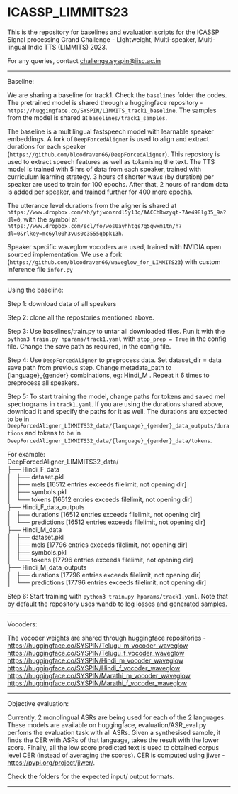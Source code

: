 # ICASSP_LIMMITS23
This is the repository for baselines and evaluation scripts for the ICASSP Signal processing Grand Challenge - LIghtweight, Multi-speaker, Multi-lingual Indic TTS (LIMMITS) 2023.

For any queries, contact challenge.syspin@iisc.ac.in

---

Baseline:

We are sharing a baseline for track1. Check the `baselines` folder the codes. The pretrained model is shared through a huggingface repository - `https://huggingface.co/SYSPIN/LIMMITS_track1_baseline`. The samples from the model is shared at `baselines/track1_samples`.

The baseline is a multilingual fastspeech model with learnable speaker embeddings. A fork of `DeepForcedAligner` is used to align and extract durations for each speaker (`https://github.com/bloodraven66/DeepForcedAligner`). This repostory is used to extract speech features as well as tokenising the text. The TTS model is trained with 5 hrs of data from each speaker, trained with curriculum learning strategy. 3 hours of shorter wavs (by duration) per speaker are used to train for 100 epochs. After that, 2 hours of random data is added per speaker, and trained further for 400 more epochs.

The utterance level durations from the aligner is shared at `https://www.dropbox.com/sh/yfjwonzrdl5y13q/AACChRwzyqt-7Ae498lg35_9a?dl=0`, with the symbol at `https://www.dropbox.com/scl/fo/wos0ayhhtqs7g5qwxm1tn/h?dl=0&rlkey=mc6yl00h3vus0c3555qbpk13h`.

Speaker specific waveglow vocoders are used, trained with NVIDIA open sourced implementation. We use a fork (`https://github.com/bloodraven66/waveglow_for_LIMMITS23`) with custom inference file `infer.py`

---
Using the baseline:

Step 1: download data of all speakers

Step 2: clone all the repostories mentioned above.

Step 3: Use baselines/train.py to untar all downloaded files. Run it with the `python3 train.py hparams/track1.yaml` with `stop_prep = True` in the config file. Change the save path as required, in the config file.

Step 4: Use `DeepForcedAligner` to preprocess data. Set dataset_dir = data save path from previous step. Change metadata_path to {language}_{gender} combinations, eg: Hindi_M . Repeat it 6 times to preprocess all speakers.

Step 5: To start training the model, change paths for tokens and saved mel spectrograms in `track1.yaml`. If you are using the durations shared above, download it and specify the paths for it as well. The durations are expected to be in `DeepForcedAligner_LIMMITS32_data/{language}_{gender}_data_outputs/durations` and tokens to be in `DeepForcedAligner_LIMMITS32_data/{language}_{gender}_data/tokens`. 

For example: <br>
DeepForcedAligner_LIMMITS32_data/ <br>
├── Hindi_F_data <br>
│   ├── dataset.pkl <br>
│   ├── mels [16512 entries exceeds filelimit, not opening dir] <br>
│   ├── symbols.pkl <br>
│   └── tokens [16512 entries exceeds filelimit, not opening dir] <br>
├── Hindi_F_data_outputs <br>
│   ├── durations [16512 entries exceeds filelimit, not opening dir] <br>
│   └── predictions [16512 entries exceeds filelimit, not opening dir] <br>
├── Hindi_M_data <br>
│   ├── dataset.pkl <br>
│   ├── mels [17796 entries exceeds filelimit, not opening dir] <br>
│   ├── symbols.pkl <br>
│   └── tokens [17796 entries exceeds filelimit, not opening dir] <br>
├── Hindi_M_data_outputs <br>
│   ├── durations [17796 entries exceeds filelimit, not opening dir] <br>
│   └── predictions [17796 entries exceeds filelimit, not opening dir] <br>


Step 6: Start training with `python3 train.py hparams/track1.yaml`. Note that by default the repository uses [wandb](https://wandb.ai/) to log losses and generated samples. 

---

Vocoders:

The vocoder weights are shared through huggingface repositories - <br>
https://huggingface.co/SYSPIN/Telugu_m_vocoder_waveglow <br>
https://huggingface.co/SYSPIN/Telugu_f_vocoder_waveglow <br>
https://huggingface.co/SYSPIN/Hindi_m_vocoder_waveglow <br>
https://huggingface.co/SYSPIN/Hindi_f_vocoder_waveglow <br>
https://huggingface.co/SYSPIN/Marathi_m_vocoder_waveglow <br>
https://huggingface.co/SYSPIN/Marathi_f_vocoder_waveglow <br>



---

Objective evaluation:

Currently, 2 monolingual ASRs are being used for each of the 2 languages. These models are available on huggingface, evaluation/ASR_eval.py perfoms the evaluation task with all ASRs. Given a synthesised sample, it finds the CER with ASRs of that language, takes the result with the lower score. Finally, all the low score predicted text is used to obtained corpus level CER (instead of averaging the scores). CER is computed using jiwer - https://pypi.org/project/jiwer/.

Check the folders for the expected input/ output formats.

---


